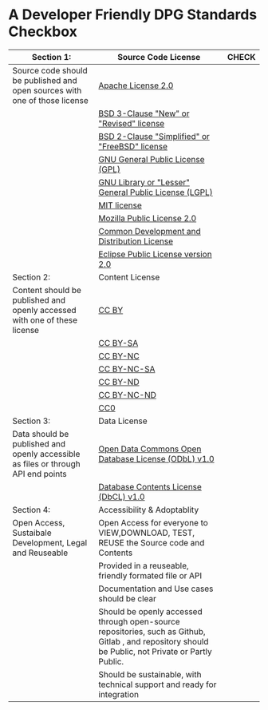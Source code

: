 # A Developer Friendly DPG Standards Checkbox

| Section 1:                                                   | Source Code  License                                         | CHECK |
| ------------------------------------------------------------ | ------------------------------------------------------------ | ----- |
| Source code should be published and open sources  with one of those license | [Apache License 2.0](https://opensource.org/licenses/Apache-2.0) |       |
|                                                              | [BSD 3-Clause "New"   or "Revised" license](https://opensource.org/licenses/BSD-3-Clause) |       |
|                                                              | [BSD 2-Clause "Simplified" or   "FreeBSD" license](https://opensource.org/licenses/BSD-2-Clause) |       |
|                                                              | [GNU General Public License (GPL)](https://opensource.org/licenses/gpl-license) |       |
|                                                              | [GNU Library or "Lesser" General Public   License (LGPL)](https://opensource.org/licenses/lgpl-license) |       |
|                                                              | [MIT license](https://opensource.org/licenses/MIT)           |       |
|                                                              | [Mozilla Public License 2.0](https://opensource.org/licenses/MPL-2.0) |       |
|                                                              | [Common Development and Distribution License](https://opensource.org/licenses/CDDL-1.0) |       |
|                                                              | [Eclipse Public License   version 2.0](https://opensource.org/licenses/EPL-2.0) |       |
| Section 2:                                                   | Content License                                              |       |
| Content should be published and openly accessed  with one of these license | [CC BY](https://creativecommons.org/licenses/by/4.0/)        |       |
|                                                              | [CC BY-SA](https://creativecommons.org/licenses/by-sa/4.0/)  |       |
|                                                              | [CC BY-NC](https://creativecommons.org/licenses/by-nc/4.0/)  |       |
|                                                              | [CC BY-NC-SA](https://creativecommons.org/licenses/by-nc-sa/4.0/) |       |
|                                                              | [CC BY-ND](https://creativecommons.org/licenses/by-nd/4.0/)  |       |
|                                                              | [CC BY-NC-ND](https://creativecommons.org/licenses/by-nc-nd/4.0/) |       |
|                                                              | [CC0](https://creativecommons.org/publicdomain/zero/1.0/)    |       |
| Section 3:                                                   | Data License                                                 |       |
| Data should be published and openly accessible as files or  through API end points | [Open Data Commons Open Database License (ODbL) v1.0](https://opendatacommons.org/licenses/odbl/1-0/) |       |
|                                                              | [Database Contents License (DbCL) v1.0](https://opendatacommons.org/licenses/dbcl/1-0/) |       |
| Section 4:                                                   | Accessibility &  Adoptablity                                 |       |
| Open Access, Sustaibale Development, Legal and  Reuseable    | Open  Access for everyone to VIEW,DOWNLOAD, TEST, REUSE the Source code and  Contents |       |
|                                                              | Provided in a reuseable, friendly formated file  or API      |       |
|                                                              | Documentation and Use cases should be clear                  |       |
|                                                              | Should be openly accessed through open-source  repositories, such as Github, Gitlab , and repository should be Public, not  Private or Partly Public. |       |
|                                                              | Should be sustainable, with technical support  and ready for integration |       |

